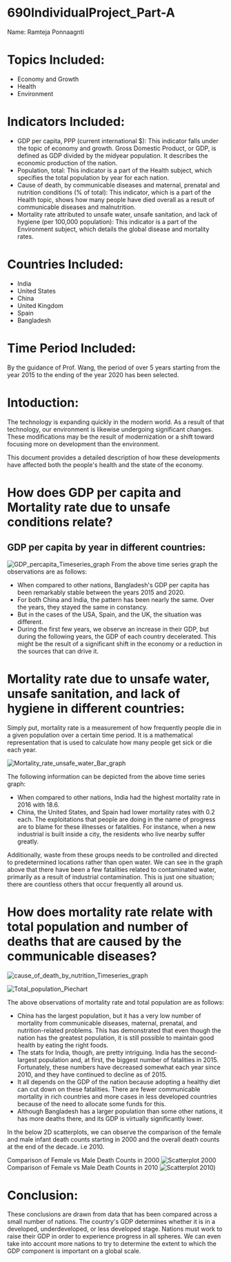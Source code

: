 # 690IndividualProject_Part-A
  Name: Ramteja Ponnaagnti
# Topics Included:
- Economy and Growth
- Health
- Environment

# Indicators Included:
- GDP per capita, PPP (current international $): This indicator falls under the topic of economy and growth. Gross Domestic Product, or GDP, is defined as GDP divided by the midyear population. It describes the economic production of the nation.
- Population, total: This indicator is a part of the Health subject, which specifies the total population by year for each nation.
- Cause of death, by communicable diseases and maternal, prenatal and nutrition conditions (% of total): This indicator, which is a part of the Health topic, shows how many people have died overall as a result of communicable diseases and malnutrition.
- Mortality rate attributed to unsafe water, unsafe sanitation, and lack of hygiene (per 100,000 population): This indicator is a part of the Environment subject, which details the global disease and mortality rates.

# Countries Included:
- India
- United States
- China
- United Kingdom
- Spain
- Bangladesh

# Time Period Included:
By the guidance of Prof. Wang, the period of over 5 years starting from the year 2015 to the ending of the year 2020 has been selected.

# Intoduction:
The technology is expanding quickly in the modern world. As a result of that technology, our environment is likewise undergoing significant changes. These modifications may be the result of modernization or a shift toward focusing more on development than the environment.

This document provides a detailed description of how these developments have affected both the people's health and the state of the economy.

# How does GDP per capita and Mortality rate due to unsafe conditions relate?
## GDP per capita by year in different countries:
![GDP_percapita_Timeseries_graph](https://github.com/ramteja384/data690_world_dev/blob/main/Charts/GDP_percapita_Timeseries_graph.png)
From the above time series graph the observations are as follows:
- When compared to other nations, Bangladesh's GDP per capita has been remarkably stable between the years 2015 and 2020.
- For both China and India, the pattern has been nearly the same. Over the years, they stayed the same in constancy.
- But in the cases of the USA, Spain, and the UK, the situation was different.
- During the first few years, we observe an increase in their GDP, but during the following years, the GDP of each country decelerated. This might be the result of a significant shift in the economy or a reduction in the sources that can drive it.

# Mortality rate due to unsafe water, unsafe sanitation, and lack of hygiene in different countries:
Simply put, mortality rate is a measurement of how frequently people die in a given population over a certain time period. It is a mathematical representation that is used to calculate how many people get sick or die each year.

![Mortality_rate_unsafe_water_Bar_graph](https://github.com/ramteja384/data690_world_dev/blob/main/Charts/Mortality_rate_unsafe_water_Bar_graph.png)

The following information can be depicted from the above time series graph:

- When compared to other nations, India had the highest mortality rate in 2016 with 18.6.
- China, the United States, and Spain had lower mortality rates with 0.2 each. The exploitations that people are doing in the name of progress are to blame for these illnesses or fatalities. For instance, when a new industrial is built inside a city, the residents who live nearby suffer greatly.

Additionally, waste from these groups needs to be controlled and directed to predetermined locations rather than open water. We can see in the graph above that there have been a few fatalities related to contaminated water, primarily as a result of industrial contamination. This is just one situation; there are countless others that occur frequently all around us.

# How does mortality rate relate with total population and number of deaths that are caused by the communicable diseases?

![cause_of_death_by_nutrition_Timeseries_graph](https://github.com/ramteja384/data690_world_dev/blob/main/Charts/cause_of_death_by_nutrition_Timeseries_graph.png)

![Total_population_Piechart](https://github.com/ramteja384/data690_world_dev/blob/main/Charts/Total_population_Piechart.png)

The above observations of mortality rate and total population are as follows:

- China has the largest population, but it has a very low number of mortality from communicable diseases, maternal, prenatal, and nutrition-related problems. This has demonstrated that even though the nation has the greatest population, it is still possible to maintain good health by eating the right foods.
- The stats for India, though, are pretty intriguing. India has the second-largest population and, at first, the biggest number of fatalities in 2015. Fortunately, these numbers have decreased somewhat each year since 2010, and they have continued to decline as of 2015.
- It all depends on the GDP of the nation because adopting a healthy diet can cut down on these fatalities. There are fewer communicable mortality in rich countries and more cases in less developed countries because of the need to allocate some funds for this.
- Although Bangladesh has a larger population than some other nations, it has more deaths there, and its GDP is virtually significantly lower.

In the below 2D scatterplots, we can observe the comparison of the female and male infant death counts starting in 2000 and the overall death counts at the end of the decade. i.e 2010.

Comparison of Female vs Male Death Counts in 2000
![Scatterplot 2000](https://github.com/ramteja384/data690_world_dev/blob/main/Charts/Scatterplot%202000.png)
Comparison of Female vs Male Death Counts in 2010
![Scatterplot 2010](https://github.com/ramteja384/data690_world_dev/blob/main/Charts/Scatterplot%202010.png))

# Conclusion:

These conclusions are drawn from data that has been compared across a small number of nations. The country's GDP determines whether it is in a developed, underdeveloped, or less developed stage. Nations must work to raise their GDP in order to experience progress in all spheres. We can even take into account more nations to try to determine the extent to which the GDP component is important on a global scale.

